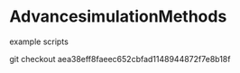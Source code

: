 # AdvancesimulationMethods
example scripts

git checkout aea38eff8faeec652cbfad1148944872f7e8b18f


